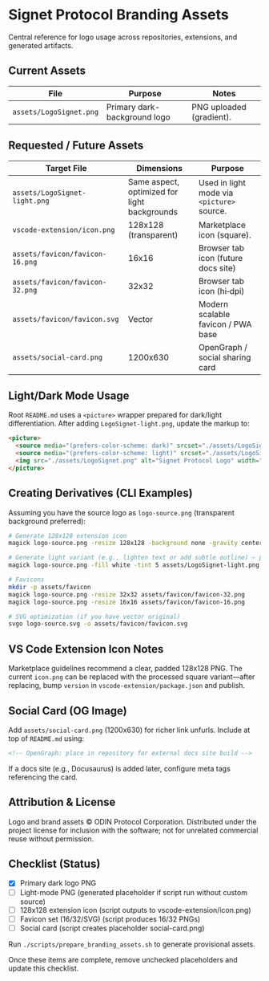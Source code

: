 # Signet Protocol Branding Assets

Central reference for logo usage across repositories, extensions, and generated artifacts.

## Current Assets

| File | Purpose | Notes |
|------|---------|-------|
| `assets/LogoSignet.png` | Primary dark-background logo | PNG uploaded (gradient). |

## Requested / Future Assets

| Target File | Dimensions | Purpose |
|-------------|------------|---------|
| `assets/LogoSignet-light.png` | Same aspect, optimized for light backgrounds | Used in light mode via `<picture>` source. |
| `vscode-extension/icon.png` | 128x128 (transparent) | Marketplace icon (square). |
| `assets/favicon/favicon-16.png` | 16x16 | Browser tab icon (future docs site) |
| `assets/favicon/favicon-32.png` | 32x32 | Browser tab icon (hi‑dpi) |
| `assets/favicon/favicon.svg` | Vector | Modern scalable favicon / PWA base |
| `assets/social-card.png` | 1200x630 | OpenGraph / social sharing card |

## Light/Dark Mode Usage

Root `README.md` uses a `<picture>` wrapper prepared for dark/light differentiation. After adding `LogoSignet-light.png`, update the markup to:

```html
<picture>
  <source media="(prefers-color-scheme: dark)" srcset="./assets/LogoSignet.png">
  <source media="(prefers-color-scheme: light)" srcset="./assets/LogoSignet-light.png">
  <img src="./assets/LogoSignet.png" alt="Signet Protocol Logo" width="420" />
</picture>
```

## Creating Derivatives (CLI Examples)

Assuming you have the source logo as `logo-source.png` (transparent background preferred):

```bash
# Generate 128x128 extension icon
magick logo-source.png -resize 128x128 -background none -gravity center -extent 128x128 vscode-extension/icon.png

# Generate light variant (e.g., lighten text or add subtle outline) – placeholder example
magick logo-source.png -fill white -tint 5 assets/LogoSignet-light.png

# Favicons
mkdir -p assets/favicon
magick logo-source.png -resize 32x32 assets/favicon/favicon-32.png
magick logo-source.png -resize 16x16 assets/favicon/favicon-16.png

# SVG optimization (if you have vector original)
svgo logo-source.svg -o assets/favicon/favicon.svg
```

## VS Code Extension Icon Notes

Marketplace guidelines recommend a clear, padded 128x128 PNG. The current `icon.png` can be replaced with the processed square variant—after replacing, bump `version` in `vscode-extension/package.json` and publish.

## Social Card (OG Image)

Add `assets/social-card.png` (1200x630) for richer link unfurls. Include at top of `README.md` using:

```markdown
<!-- OpenGraph: place in repository for external docs site build -->
```

If a docs site (e.g., Docusaurus) is added later, configure meta tags referencing the card.

## Attribution & License

Logo and brand assets © ODIN Protocol Corporation. Distributed under the project license for inclusion with the software; not for unrelated commercial reuse without permission.

## Checklist (Status)

- [x] Primary dark logo PNG
- [ ] Light-mode PNG (generated placeholder if script run without custom source)
- [ ] 128x128 extension icon (script outputs to vscode-extension/icon.png)
- [ ] Favicon set (16/32/SVG) (script produces 16/32 PNGs)
- [ ] Social card (script creates placeholder social-card.png)

Run `./scripts/prepare_branding_assets.sh` to generate provisional assets.

Once these items are complete, remove unchecked placeholders and update this checklist.
